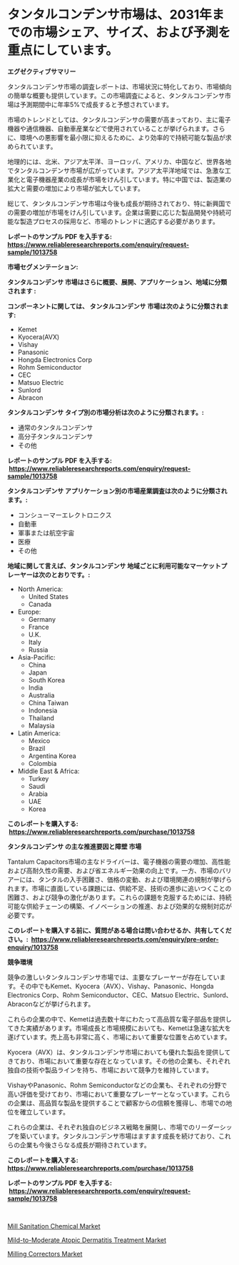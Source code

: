 <p><h1>タンタルコンデンサ市場は、2031年までの市場シェア、サイズ、および予測を重点にしています。</h1></p><p><strong>エグゼクティブサマリー</strong></p>
<p><p>タンタルコンデンサ市場の調査レポートは、市場状況に特化しており、市場傾向の簡単な概要も提供しています。この市場調査によると、タンタルコンデンサ市場は予測期間中に年率5%で成長すると予想されています。</p><p>市場のトレンドとしては、タンタルコンデンサの需要が高まっており、主に電子機器や通信機器、自動車産業などで使用されていることが挙げられます。さらに、環境への悪影響を最小限に抑えるために、より効率的で持続可能な製品が求められています。</p><p>地理的には、北米、アジア太平洋、ヨーロッパ、アメリカ、中国など、世界各地でタンタルコンデンサ市場が広がっています。アジア太平洋地域では、急激な工業化と電子機器産業の成長が市場をけん引しています。特に中国では、製造業の拡大と需要の増加により市場が拡大しています。</p><p>総じて、タンタルコンデンサ市場は今後も成長が期待されており、特に新興国での需要の増加が市場をけん引しています。企業は需要に応じた製品開発や持続可能な製造プロセスの採用など、市場のトレンドに適応する必要があります。</p></p>
<p><strong>レポートのサンプル PDF を入手する: <a href="https://www.reliableresearchreports.com/enquiry/request-sample/1013758">https://www.reliableresearchreports.com/enquiry/request-sample/1013758</a></strong></p>
<p><strong>市場セグメンテーション:</strong></p>
<p><strong> タンタルコンデンサ 市場はさらに概要、展開、アプリケーション、地域に分類されます :</strong></p>
<p><strong>コンポーネントに関しては、 タンタルコンデンサ 市場は次のように分類されます: &nbsp;</strong></p>
<p><ul><li>Kemet</li><li>Kyocera(AVX)</li><li>Vishay</li><li>Panasonic</li><li>Hongda Electronics Corp</li><li>Rohm Semiconductor</li><li>CEC</li><li>Matsuo Electric</li><li>Sunlord</li><li>Abracon</li></ul></p>
<p><strong> タンタルコンデンサ タイプ別の市場分析は次のように分類されます。:</strong></p>
<p><ul><li>通常のタンタルコンデンサ</li><li>高分子タンタルコンデンサ</li><li>その他</li></ul></p>
<p><strong>レポートのサンプル PDF を入手する: &nbsp;<a href="https://www.reliableresearchreports.com/enquiry/request-sample/1013758">https://www.reliableresearchreports.com/enquiry/request-sample/1013758</a></strong></p>
<p><strong> タンタルコンデンサ アプリケーション別の市場産業調査は次のように分類されます。:</strong></p>
<p><ul><li>コンシューマーエレクトロニクス</li><li>自動車</li><li>軍事または航空宇宙</li><li>医療</li><li>その他</li></ul></p>
<p><strong>地域に関して言えば、タンタルコンデンサ 地域ごとに利用可能なマーケットプレーヤーは次のとおりです。:</strong></p>
<p><ul>
    <li>
        North America:
        <ul>
            <li>United States</li>
            <li>Canada</li>
        </ul>
    </li>
    <li>
        Europe:
        <ul>
            <li>Germany</li>
            <li>France</li>
            <li>U.K.</li>
            <li>Italy</li>
            <li>Russia</li>
        </ul>
    </li>
    <li>
        Asia-Pacific:
        <ul>
            <li>China</li>
            <li>Japan</li>
            <li>South Korea</li>
            <li>India</li>
            <li>Australia</li>
            <li>China Taiwan</li>
            <li>Indonesia</li>
            <li>Thailand</li>
            <li>Malaysia</li>
        </ul>
    </li>
    <li>
        Latin America:
        <ul>
            <li>Mexico</li>
            <li>Brazil</li>
            <li>Argentina Korea</li>
            <li>Colombia</li>
        </ul>
    </li>
    <li>
        Middle East & Africa:
        <ul>
            <li>Turkey</li>
            <li>Saudi</li>
            <li>Arabia</li>
            <li>UAE</li>
            <li>Korea</li>
        </ul>
    </li>
    </ul></p>
<p><strong>このレポートを購入する: &nbsp;<a href="https://www.reliableresearchreports.com/purchase/1013758">https://www.reliableresearchreports.com/purchase/1013758</a></strong></p>
<p><strong>タンタルコンデンサ の主な推進要因と障壁 市場</strong></p>
<p><p>Tantalum Capacitors市場の主なドライバーは、電子機器の需要の増加、高性能および高耐久性の需要、および省エネルギー効果の向上です。一方、市場のバリアーには、タンタルの入手困難さ、価格の変動、および環境関連の規制が挙げられます。市場に直面している課題には、供給不足、技術の進歩に追いつくことの困難さ、および競争の激化があります。これらの課題を克服するためには、持続可能な供給チェーンの構築、イノベーションの推進、および効果的な規制対応が必要です。</p></p>
<p><strong>このレポートを購入する前に、質問がある場合は問い合わせるか、共有してください。:&nbsp; <a href="https://www.reliableresearchreports.com/enquiry/pre-order-enquiry/1013758">https://www.reliableresearchreports.com/enquiry/pre-order-enquiry/1013758</a></strong></p>
<p><strong>競争環境</strong></p>
<p><p>競争の激しいタンタルコンデンサ市場では、主要なプレーヤーが存在しています。その中でもKemet、Kyocera（AVX）、Vishay、Panasonic、Hongda Electronics Corp、Rohm Semiconductor、CEC、Matsuo Electric、Sunlord、Abraconなどが挙げられます。</p><p>これらの企業の中で、Kemetは過去数十年にわたって高品質な電子部品を提供してきた実績があります。市場成長と市場規模においても、Kemetは急速な拡大を遂げています。売上高も非常に高く、市場において重要な位置を占めています。</p><p>Kyocera（AVX）は、タンタルコンデンサ市場においても優れた製品を提供してきており、市場において重要な存在となっています。その他の企業も、それぞれ独自の技術や製品ラインを持ち、市場において競争力を維持しています。</p><p>VishayやPanasonic、Rohm Semiconductorなどの企業も、それぞれの分野で高い評価を受けており、市場において重要なプレーヤーとなっています。これらの企業は、高品質な製品を提供することで顧客からの信頼を獲得し、市場での地位を確立しています。</p><p>これらの企業は、それぞれ独自のビジネス戦略を展開し、市場でのリーダーシップを築いています。タンタルコンデンサ市場はますます成長を続けており、これらの企業も今後さらなる成長が期待されています。</p></p>
<p><strong>このレポートを購入する: &nbsp; <a href="https://www.reliableresearchreports.com/purchase/1013758">https://www.reliableresearchreports.com/purchase/1013758</a></strong></p>
<p><strong>レポートのサンプル PDF を入手する: &nbsp;<a href="https://www.reliableresearchreports.com/enquiry/request-sample/1013758">https://www.reliableresearchreports.com/enquiry/request-sample/1013758</a></strong><strong></strong></p>
<p>&nbsp;</p>
<p><p><a href="https://view.publitas.com/reportprime-1/mill-sanitation-chemical-market-with-the-goal-of-estimating-the-market-size-and-future-growth-potential-of-various-market-segments-based-on-component-applications-end-user-and-region/">Mill Sanitation Chemical Market</a></p><p><a href="https://view.publitas.com/reportprime-1/decoding-the-mild-to-moderate-atopic-dermatitis-treatment-market-a-deep-dive-into-the-latest-market-trends-market-segmentation-and-competitive-analysis/">Mild-to-Moderate Atopic Dermatitis Treatment Market</a></p><p><a href="https://view.publitas.com/reportprime-1/milling-correctors-market-size-growth-and-forecast-from-2023-2030/">Milling Correctors Market</a></p></p>